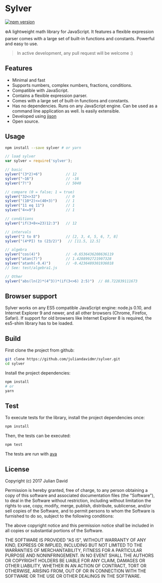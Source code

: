 # Sylver

[![npm version](https://img.shields.io/npm/v/sylver.svg)](https://www.npmjs.com/package/sylver)

❄️A lightweight math library for JavaScript. It features a flexible expression parser comes with a large set of built-in functions and constants. Powerful and easy to use.

> In active development, any pull request will be welcome :)

## Features

- Minimal and fast
- Supports numbers, complex numbers, fractions, conditions.
- Compatible with JavaScript.
- Contains a flexible expression parser.
- Comes with a large set of built-in functions and constants.
- Has no dependencies. Runs on any JavaScript engine.
Can be used as a command line application as well.
Is easily extensible.
- Developed using [jison](https://zaa.ch/jison)
- Open source.

## Usage

```bash
npm install --save sylver # or yarn
```

```js
// load sylver
var sylver = require('sylver');

// basic
sylver("(3*2)+6")           // 12
sylver("~16")               // -16
sylver("7!")                // 5040

// compare (0 = false; 1 = true)
sylver("32<>32")            // 0
sylver("(10*2)<=(40+3)")    // 1
sylver("11 eq 11")          // 1
sylver("4<=9")              // 1

// conditions
sylver("if(3+8<=23)12:3")   // 12

// intervals
sylver("2 to 8")            // [2, 3, 4, 5, 6, 7, 8]
sylver("(4*PI) to (23/2)")   // [11.5, 12.5]

// algebra
sylver("cos(4)")            // -0.6536436208636119
sylver("atan(7)")           // 1.4288992721907328
sylver("atanh(-0.4)")       // -0.4236489301936018
// See: test/algebra1.js

// Other
sylver("abs(ln(2)*(4^3))*(if(3<>6) 2:5)")  // 88.722839111673
```

## Browser support

Sylver works on any ES5 compatible JavaScript engine: node.js 0.10, and Internet Explorer 9 and newer, and all other browsers (Chrome, Firefox, Safari). If support for old browsers like Internet Explorer 8 is required, the es5-shim library has to be loaded.

## Build

First clone the project from github:

```bash
git clone https://github.com/juliandavidmr/sylver.git
cd sylver
```

Install the project dependencies:
```bash
npm install
# or
yarn
```

## Test

To execute tests for the library, install the project dependencies once:
```bash
npm install
```

Then, the tests can be executed:
```bash
npm test
```

The tests are run with [ava](https://github.com/avajs/ava)


## License

Copyright (c) 2017 Julian David

Permission is hereby granted, free of charge, to any person obtaining a copy
of this software and associated documentation files (the "Software"), to deal
in the Software without restriction, including without limitation the rights
to use, copy, modify, merge, publish, distribute, sublicense, and/or sell
copies of the Software, and to permit persons to whom the Software is
furnished to do so, subject to the following conditions:

The above copyright notice and this permission notice shall be included in all
copies or substantial portions of the Software.

THE SOFTWARE IS PROVIDED "AS IS", WITHOUT WARRANTY OF ANY KIND, EXPRESS OR
IMPLIED, INCLUDING BUT NOT LIMITED TO THE WARRANTIES OF MERCHANTABILITY,
FITNESS FOR A PARTICULAR PURPOSE AND NONINFRINGEMENT. IN NO EVENT SHALL THE
AUTHORS OR COPYRIGHT HOLDERS BE LIABLE FOR ANY CLAIM, DAMAGES OR OTHER
LIABILITY, WHETHER IN AN ACTION OF CONTRACT, TORT OR OTHERWISE, ARISING FROM,
OUT OF OR IN CONNECTION WITH THE SOFTWARE OR THE USE OR OTHER DEALINGS IN THE
SOFTWARE.
